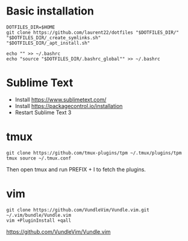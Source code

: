 # Basic installation

    DOTFILES_DIR=$HOME
	git clone https://github.com/laurent22/dotfiles "$DOTFILES_DIR/"
	"$DOTFILES_DIR/_create_symlinks.sh"
	"$DOTFILES_DIR/_apt_install.sh"

	echo "" >> ~/.bashrc
	echo "source "$DOTFILES_DIR/.bashrc_global"" >> ~/.bashrc

# Sublime Text

* Install https://www.sublimetext.com/
* Install https://packagecontrol.io/installation
* Restart Sublime Text 3

# tmux

	git clone https://github.com/tmux-plugins/tpm ~/.tmux/plugins/tpm
	tmux source ~/.tmux.conf

Then open tmux and run PREFIX + I to fetch the plugins.

# vim

	git clone https://github.com/VundleVim/Vundle.vim.git ~/.vim/bundle/Vundle.vim
	vim +PluginInstall +qall

https://github.com/VundleVim/Vundle.vim
